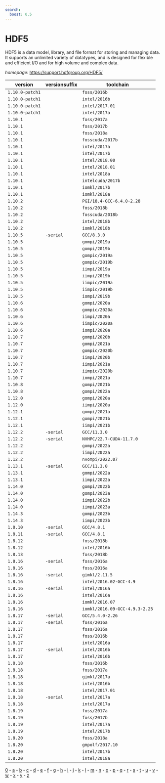 ```yaml
---
search:
  boost: 0.5
---
```

# HDF5

HDF5 is a data model, library, and file format for storing and managing data.  It supports an unlimited variety of datatypes, and is designed for flexible  and efficient I/O and for high volume and complex data.

*homepage*: <https://support.hdfgroup.org/HDF5/>

version | versionsuffix | toolchain
--------|---------------|----------
``1.10.0-patch1`` |  | ``foss/2016b``
``1.10.0-patch1`` |  | ``intel/2016b``
``1.10.0-patch1`` |  | ``intel/2017.01``
``1.10.0-patch1`` |  | ``intel/2017a``
``1.10.1`` |  | ``foss/2017a``
``1.10.1`` |  | ``foss/2017b``
``1.10.1`` |  | ``foss/2018a``
``1.10.1`` |  | ``fosscuda/2017b``
``1.10.1`` |  | ``intel/2017a``
``1.10.1`` |  | ``intel/2017b``
``1.10.1`` |  | ``intel/2018.00``
``1.10.1`` |  | ``intel/2018.01``
``1.10.1`` |  | ``intel/2018a``
``1.10.1`` |  | ``intelcuda/2017b``
``1.10.1`` |  | ``iomkl/2017b``
``1.10.1`` |  | ``iomkl/2018a``
``1.10.2`` |  | ``PGI/18.4-GCC-6.4.0-2.28``
``1.10.2`` |  | ``foss/2018b``
``1.10.2`` |  | ``fosscuda/2018b``
``1.10.2`` |  | ``intel/2018b``
``1.10.2`` |  | ``iomkl/2018b``
``1.10.5`` | ``-serial`` | ``GCC/8.3.0``
``1.10.5`` |  | ``gompi/2019a``
``1.10.5`` |  | ``gompi/2019b``
``1.10.5`` |  | ``gompic/2019a``
``1.10.5`` |  | ``gompic/2019b``
``1.10.5`` |  | ``iimpi/2019a``
``1.10.5`` |  | ``iimpi/2019b``
``1.10.5`` |  | ``iimpic/2019a``
``1.10.5`` |  | ``iimpic/2019b``
``1.10.5`` |  | ``iompi/2019b``
``1.10.6`` |  | ``gompi/2020a``
``1.10.6`` |  | ``gompic/2020a``
``1.10.6`` |  | ``iimpi/2020a``
``1.10.6`` |  | ``iimpic/2020a``
``1.10.6`` |  | ``iompi/2020a``
``1.10.7`` |  | ``gompi/2020b``
``1.10.7`` |  | ``gompi/2021a``
``1.10.7`` |  | ``gompic/2020b``
``1.10.7`` |  | ``iimpi/2020b``
``1.10.7`` |  | ``iimpi/2021a``
``1.10.7`` |  | ``iimpic/2020b``
``1.10.7`` |  | ``iompi/2021a``
``1.10.8`` |  | ``gompi/2021b``
``1.10.8`` |  | ``gompi/2022a``
``1.12.0`` |  | ``gompi/2020a``
``1.12.0`` |  | ``iimpi/2020a``
``1.12.1`` |  | ``gompi/2021a``
``1.12.1`` |  | ``gompi/2021b``
``1.12.1`` |  | ``iimpi/2021b``
``1.12.2`` | ``-serial`` | ``GCC/11.3.0``
``1.12.2`` | ``-serial`` | ``NVHPC/22.7-CUDA-11.7.0``
``1.12.2`` |  | ``gompi/2022a``
``1.12.2`` |  | ``iimpi/2022a``
``1.12.2`` |  | ``nvompi/2022.07``
``1.13.1`` | ``-serial`` | ``GCC/11.3.0``
``1.13.1`` |  | ``gompi/2022a``
``1.13.1`` |  | ``iimpi/2022a``
``1.14.0`` |  | ``gompi/2022b``
``1.14.0`` |  | ``gompi/2023a``
``1.14.0`` |  | ``iimpi/2022b``
``1.14.0`` |  | ``iimpi/2023a``
``1.14.3`` |  | ``gompi/2023b``
``1.14.3`` |  | ``iimpi/2023b``
``1.8.10`` | ``-serial`` | ``GCC/4.8.1``
``1.8.11`` | ``-serial`` | ``GCC/4.8.1``
``1.8.12`` |  | ``foss/2018b``
``1.8.12`` |  | ``intel/2016b``
``1.8.13`` |  | ``foss/2018b``
``1.8.16`` | ``-serial`` | ``foss/2016a``
``1.8.16`` |  | ``foss/2016a``
``1.8.16`` | ``-serial`` | ``gimkl/2.11.5``
``1.8.16`` |  | ``intel/2016.02-GCC-4.9``
``1.8.16`` | ``-serial`` | ``intel/2016a``
``1.8.16`` |  | ``intel/2016a``
``1.8.16`` |  | ``iomkl/2016.07``
``1.8.16`` |  | ``iomkl/2016.09-GCC-4.9.3-2.25``
``1.8.17`` | ``-serial`` | ``GCC/5.4.0-2.26``
``1.8.17`` | ``-serial`` | ``foss/2016a``
``1.8.17`` |  | ``foss/2016a``
``1.8.17`` |  | ``foss/2016b``
``1.8.17`` |  | ``intel/2016a``
``1.8.17`` | ``-serial`` | ``intel/2016b``
``1.8.17`` |  | ``intel/2016b``
``1.8.18`` |  | ``foss/2016b``
``1.8.18`` |  | ``foss/2017a``
``1.8.18`` |  | ``gimkl/2017a``
``1.8.18`` |  | ``intel/2016b``
``1.8.18`` |  | ``intel/2017.01``
``1.8.18`` | ``-serial`` | ``intel/2017a``
``1.8.18`` |  | ``intel/2017a``
``1.8.19`` |  | ``foss/2017a``
``1.8.19`` |  | ``foss/2017b``
``1.8.19`` |  | ``intel/2017a``
``1.8.19`` |  | ``intel/2017b``
``1.8.20`` |  | ``foss/2018a``
``1.8.20`` |  | ``gmpolf/2017.10``
``1.8.20`` |  | ``intel/2017b``
``1.8.20`` |  | ``intel/2018a``

[0](../0/index.md) - [a](../a/index.md) - [b](../b/index.md) - [c](../c/index.md) - [d](../d/index.md) - [e](../e/index.md) - [f](../f/index.md) - [g](../g/index.md) - [h](../h/index.md) - [i](../i/index.md) - [j](../j/index.md) - [k](../k/index.md) - [l](../l/index.md) - [m](../m/index.md) - [n](../n/index.md) - [o](../o/index.md) - [p](../p/index.md) - [q](../q/index.md) - [r](../r/index.md) - [s](../s/index.md) - [t](../t/index.md) - [u](../u/index.md) - [v](../v/index.md) - [w](../w/index.md) - [x](../x/index.md) - [y](../y/index.md) - [z](../z/index.md)

